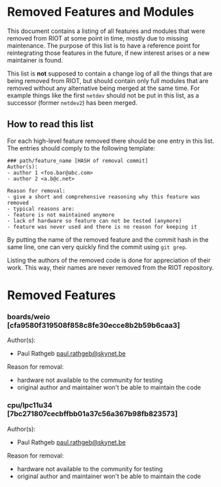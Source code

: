 # Removed Features and Modules

This document contains a listing of all features and modules that were removed
from RIOT at some point in time, mostly due to missing maintenance. The purpose
of this list is to have a reference point for reintegrating those features in
the future, if new interest arises or a new maintainer is found.

This list is **not** supposed to contain a change log of all the things that are
being removed from RIOT, but should contain only full modules that are
removed without any alternative being merged at the same time. For example
things like the first `netdev` should not be put in this list, as a successor
(former `netdev2`) has been merged.


## How to read this list

For each high-level feature removed there should be one entry in this list. The
entries should comply to the following template:

~~~~~~~~~~~~~~~~~~~ {.md}
### path/feature_name [HASH of removal commit]
Author(s):
- author 1 <foo.bar@abc.com>
- author 2 <a.b@c.net>

Reason for removal:
- give a short and comprehensive reasoning why this feature was removed
- typical reasons are:
- feature is not maintained anymore
- lack of hardware so feature can not be tested (anymore)
- feature was never used and there is no reason for keeping it
~~~~~~~~~~~~~~~~~~~

By putting the name of the removed feature and the commit hash in the same line,
one can very quickly find the commit using `git grep`.

Listing the authors of the removed code is done for appreciation of their work.
This way, their names are never removed from the RIOT repository.


# Removed Features

### boards/weio [cfa9580f319508f858c8fe30ecce8b2b59b6caa3]
Author(s):
- Paul Rathgeb <paul.rathgeb@skynet.be>

Reason for removal:
- hardware not available to the community for testing
- original author and maintainer won't be able to maintain the code

### cpu/lpc11u34 [7bc271807cecbffbb01a37c56a367b98fb823573]
Author(s):
- Paul Rathgeb <paul.rathgeb@skynet.be>

Reason for removal:
- hardware not available to the community for testing
- original author and maintainer won't be able to maintain the code
